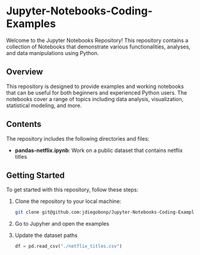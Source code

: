 # Jupyter-Notebooks-Coding-Examples
Welcome to the Jupyter Notebooks Repository! This repository contains a collection of Notebooks that demonstrate various functionalities, analyses, and data manipulations using Python.

## Overview

This repository is designed to provide examples and working notebooks that can be useful for both beginners and experienced Python users. The notebooks cover a range of topics including data analysis, visualization, statistical modeling, and more.

## Contents

The repository includes the following directories and files:

- **pandas-netflix.ipynb**: Work on a public dataset that contains netflix titles

## Getting Started

To get started with this repository, follow these steps:

1. Clone the repository to your local machine:

   ```bash
   git clone git@github.com:jdiegobonp/Jupyter-Notebooks-Coding-Examples.git
   ```

2. Go to Jupyher and open the examples 

3. Update the dataset paths
    ```py
    df = pd.read_csv("./netflix_titles.csv")
    ```
